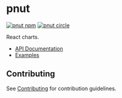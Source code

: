 # pnut
[![pnut npm](https://img.shields.io/npm/v/pnut.svg?style=flat-square)](https://www.npmjs.com/package/stampy)
[![pnut circle](https://img.shields.io/circleci/project/github/bigdatr/pnut.svg?style=flat-square)]()

React charts.

- [API Documentation](https://bigdatr.github.io/pnut/docs)
- [Examples](https://bigdatr.github.io/pnut/example)

## Contributing

See [Contributing](/CONTRIBUTING.md) for contribution guidelines.
